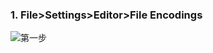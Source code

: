 ### 1. File>Settings>Editor>File Encodings
![第一步](https://github.com/xiandexiao/Assets/images/image.png)
